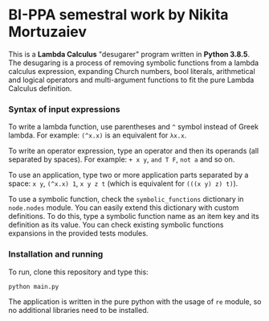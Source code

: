 # BI-PPA semestral work by Nikita Mortuzaiev

This is a **Lambda Calculus** "desugarer" program written in **Python 3.8.5**. 
The desugaring is a process of removing symbolic functions from a lambda calculus 
expression, expanding Church numbers, bool literals, arithmetical and logical 
operators and multi-argument functions to fit the pure Lambda Calculus definition.

### Syntax of input expressions

To write a lambda function, use parentheses and `^` symbol instead of Greek lambda.
For example: `(^x.x)` is an equivalent for `λx.x`.

To write an operator expression, type an operator and then its operands (all separated
by spaces). For example: `+ x y`, `and T F`, `not a` and so on.

To use an application, type two or more application parts separated by a space: `x y`, 
`(^x.x) 1`, `x y z t` (which is equivalent for `(((x y) z) t)`).

To use a symbolic function, check the `symbolic_functions` dictionary in `node.nodes`
module. You can easily extend this dictionary with custom definitions. To do this,
type a symbolic function name as an item key and its definition as its value. You
can check existing symbolic functions expansions in the provided tests modules.

### Installation and running

To run, clone this repository and type this:

`python main.py`

The application is written in the pure python with the usage of `re` module, so no 
additional libraries need to be installed.